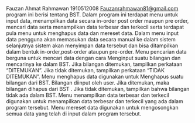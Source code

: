 Fauzan Ahmat Rahmawan
1910512008
Fauzanrahmawan81@gmail.com
program ini berisi tentang BST. Dalam program ini terdapat menu untuk input data, menampilkan data secara in-order post order maupun pre order, mencari data serta menampilkan data terbesar dan terkecil serta terdapat pula menu untuk menghapus data dan mereset data.
Dalam menu input data pengguna akan memasukan data secara manual ke dalam sistem selanjutnya sistem akan menyimpan data tersebut dan bisa ditampilkan dalam bentuk in-order,post-order ataupun pre-order.
Menu pencarian data berguna untuk mencari data dengan cara Menginput suatu bilangan dan mencarinya ke dalam BST. Jika bilangan ditemukan, tampilkan perkataan “DITEMUKAN”. Jika tidak ditemukan, tampilkan perkataan “TIDAK DITEMUKAN”.
Menu menghapus data digunakan untuk Menghapus suatu bilangan dari BST. Bilangan diinput oleh user. Jika ditemukan, maka bilangan dihapus dari BST . Jika tidak ditemukan, tampilkan bahwa bilangan tidak ada dalam BST. 
Menu menampilkan data terbesar dan terkecil digunakan untuk menampilkan data terbesar dan terkecil yang ada dalam program tersebut.
Menu mereset data digunakan untuk mengosongkan semua data yang telah di input dalam program tersebut.
